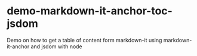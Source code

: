 # demo-markdown-it-anchor-toc-jsdom
Demo on how to get a table of content form markdown-it using markdown-it-anchor and jsdom with node 
